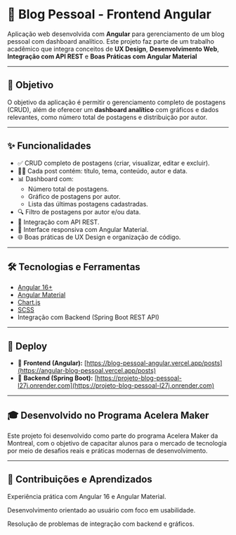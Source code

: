 # 📝 Blog Pessoal - Frontend Angular

Aplicação web desenvolvida com **Angular** para gerenciamento de um blog pessoal com dashboard analítico. Este projeto faz parte de um trabalho acadêmico que integra conceitos de **UX Design**, **Desenvolvimento Web**, **Integração com API REST** e **Boas Práticas com Angular Material**

---

## 🎯 Objetivo

O objetivo da aplicação é permitir o gerenciamento completo de postagens (CRUD), além de oferecer um **dashboard analítico** com gráficos e dados relevantes, como número total de postagens e distribuição por autor.

---

## ✨ Funcionalidades

- ✅ CRUD completo de postagens (criar, visualizar, editar e excluir).
- 🧑‍💻 Cada post contém: título, tema, conteúdo, autor e data.
- 📊 Dashboard com:
  - Número total de postagens.
  - Gráfico de postagens por autor.
  - Lista das últimas postagens cadastradas.
- 🔍 Filtro de postagens por autor e/ou data.
- 📡 Integração com API REST.
- 🎨 Interface responsiva com Angular Material.
- 🌐 Boas práticas de UX Design e organização de código.

---

## 🛠️ Tecnologias e Ferramentas

- [Angular 16+](https://angular.io/)
- [Angular Material](https://material.angular.io/)
- [Chart.js](https://www.chartjs.org/)
- [SCSS](https://sass-lang.com/)
- Integração com Backend (Spring Boot REST API)

---

## 🚀 Deploy

- 🔗 **Frontend (Angular):** [https://blog-pessoal-angular.vercel.app/posts](https://angular-blog-pessoal.vercel.app/posts)  
- 🔗 **Backend (Spring Boot):** [https://projeto-blog-pessoal-l27j.onrender.com](https://projeto-blog-pessoal-l27j.onrender.com)

---

## 🎓 Desenvolvido no Programa Acelera Maker
Este projeto foi desenvolvido como parte do programa Acelera Maker da Montreal, com o objetivo de capacitar alunos para o mercado de tecnologia por meio de desafios reais e práticas modernas de desenvolvimento.

---

## 🙌 Contribuições e Aprendizados

Experiência prática com Angular 16 e Angular Material.

Desenvolvimento orientado ao usuário com foco em usabilidade.

Resolução de problemas de integração com backend e gráficos.

